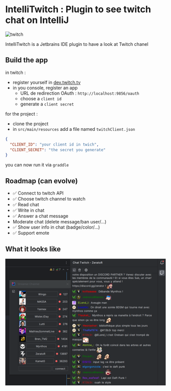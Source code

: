 # IntelliTwitch : Plugin to see twitch chat on IntelliJ

![twitch](https://img.shields.io/badge/Jetbrains-Twitch-9147FF.svg)

IntelliTwitch is a Jetbrains IDE plugin to have a look at Twitch chanel

## Build the app

in twitch :
- register yourself in [dev.twitch.tv](https://dev.twitch.tv/)
- in you console, register an app
   - URL de redirection OAuth : `http://localhost:9856/oauth`
   - choose a `client id`
   - generate a `client secret`

for the project :
- clone the project
- in `src/main/resources` add a file named `twitchClient.json`
```json
{
  "CLIENT_ID": "your client id in twich",
  "CLIENT_SECRET": "the secret you generate"
}
```

you can now run it via `graddle`

## Roadmap (can evolve)

- ✅ Connect to twitch API
- ✅ Choose twitch channel to watch
- ✅ Read chat
- ✅ Write in chat
- ✅ Answer a chat message
- Moderate chat (delete message/ban user/...)
- ✅ Show user info in chat (badge/color/...)
- ✅ Support emote

## What it looks like
![capture](./doc/capture.png)